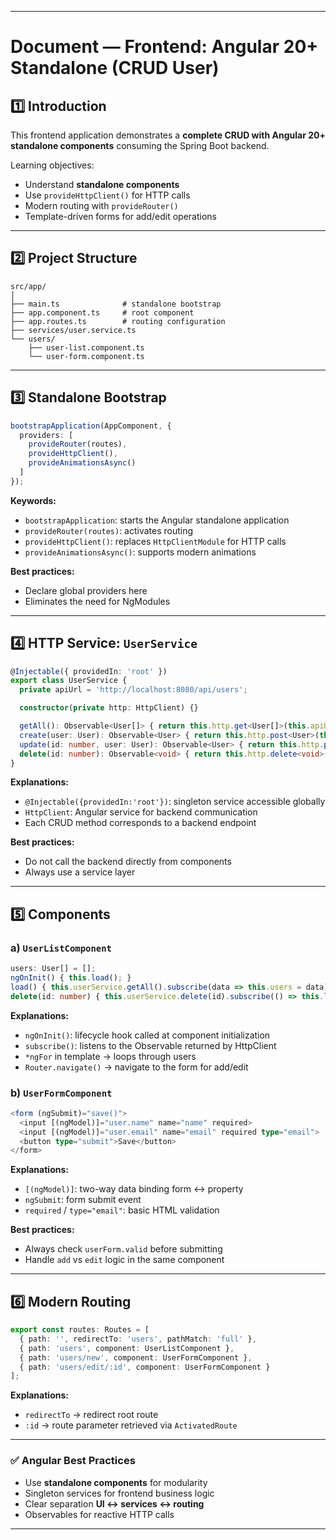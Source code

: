 
---

# **Document — Frontend: Angular 20+ Standalone (CRUD User)**

## 1️⃣ Introduction

This frontend application demonstrates a **complete CRUD with Angular 20+ standalone components** consuming the Spring Boot backend.

Learning objectives:

* Understand **standalone components**
* Use `provideHttpClient()` for HTTP calls
* Modern routing with `provideRouter()`
* Template-driven forms for add/edit operations

---

## 2️⃣ Project Structure

```
src/app/
│
├── main.ts              # standalone bootstrap
├── app.component.ts     # root component
├── app.routes.ts        # routing configuration
├── services/user.service.ts
└── users/
    ├── user-list.component.ts
    └── user-form.component.ts
```

---

## 3️⃣ Standalone Bootstrap

```ts
bootstrapApplication(AppComponent, {
  providers: [
    provideRouter(routes),
    provideHttpClient(),
    provideAnimationsAsync()
  ]
});
```

**Keywords:**

* `bootstrapApplication`: starts the Angular standalone application
* `provideRouter(routes)`: activates routing
* `provideHttpClient()`: replaces `HttpClientModule` for HTTP calls
* `provideAnimationsAsync()`: supports modern animations

**Best practices:**

* Declare global providers here
* Eliminates the need for NgModules

---

## 4️⃣ HTTP Service: `UserService`

```ts
@Injectable({ providedIn: 'root' })
export class UserService {
  private apiUrl = 'http://localhost:8080/api/users';

  constructor(private http: HttpClient) {}

  getAll(): Observable<User[]> { return this.http.get<User[]>(this.apiUrl); }
  create(user: User): Observable<User> { return this.http.post<User>(this.apiUrl, user); }
  update(id: number, user: User): Observable<User> { return this.http.put<User>(`${this.apiUrl}/${id}`, user); }
  delete(id: number): Observable<void> { return this.http.delete<void>(`${this.apiUrl}/${id}`); }
}
```

**Explanations:**

* `@Injectable({providedIn:'root'})`: singleton service accessible globally
* `HttpClient`: Angular service for backend communication
* Each CRUD method corresponds to a backend endpoint

**Best practices:**

* Do not call the backend directly from components
* Always use a service layer

---

## 5️⃣ Components

### a) `UserListComponent`

```ts
users: User[] = [];
ngOnInit() { this.load(); }
load() { this.userService.getAll().subscribe(data => this.users = data); }
delete(id: number) { this.userService.delete(id).subscribe(() => this.load()); }
```

**Explanations:**

* `ngOnInit()`: lifecycle hook called at component initialization
* `subscribe()`: listens to the Observable returned by HttpClient
* `*ngFor` in template → loops through users
* `Router.navigate()` → navigate to the form for add/edit

### b) `UserFormComponent`

```ts
<form (ngSubmit)="save()">
  <input [(ngModel)]="user.name" name="name" required>
  <input [(ngModel)]="user.email" name="email" required type="email">
  <button type="submit">Save</button>
</form>
```

**Explanations:**

* `[(ngModel)]`: two-way data binding form ↔ property
* `ngSubmit`: form submit event
* `required` / `type="email"`: basic HTML validation

**Best practices:**

* Always check `userForm.valid` before submitting
* Handle `add` vs `edit` logic in the same component

---

## 6️⃣ Modern Routing

```ts
export const routes: Routes = [
  { path: '', redirectTo: 'users', pathMatch: 'full' },
  { path: 'users', component: UserListComponent },
  { path: 'users/new', component: UserFormComponent },
  { path: 'users/edit/:id', component: UserFormComponent }
];
```

**Explanations:**

* `redirectTo` → redirect root route
* `:id` → route parameter retrieved via `ActivatedRoute`

---

### ✅ Angular Best Practices

* Use **standalone components** for modularity
* Singleton services for frontend business logic
* Clear separation **UI ↔ services ↔ routing**
* Observables for reactive HTTP calls

---

